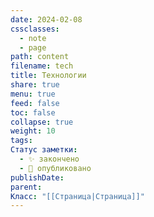 ```yaml
---
date: 2024-02-08
cssclasses:
  - note
  - page
path: content
filename: tech
title: Технологии
share: true
menu: true
feed: false
toc: false
collapse: true
weight: 10
tags: 
Статус заметки:
  - ✨ закончено
  - 📢 опубликовано
publishDate: 
parent: 
Класс: "[[Страница|Страница]]"
---
```


